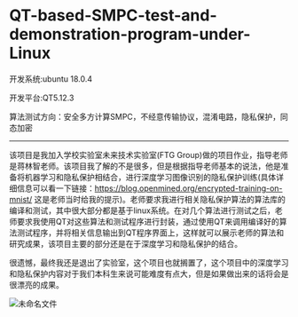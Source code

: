 # QT-based-SMPC-test-and-demonstration-program-under-Linux

开发系统:ubuntu 18.0.4

开发平台:QT5.12.3

算法测试方向：安全多方计算SMPC，不经意传输协议，混淆电路，隐私保护，同态加密

----------------------------------------
该项目是我加入学校实验室未来技术实验室(FTG Group)做的项目作业，指导老师是蒋林智老师。该项目我了解的不是很多，但是根据指导老师基本的说法，他是准备将机器学习和隐私保护相结合，进行深度学习图像识别的隐私保护训练(具体详细信息可以看一下链接：https://blog.openmined.org/encrypted-training-on-mnist/ 这是老师当时给我的提示)。老师要求我进行相关隐私保护算法的算法库的编译和测试，其中很大部分都是基于linux系统。在对几个算法进行测试之后，老师要求我使用QT对这些算法和测试程序进行封装，通过使用QT来调用编译好的算法测试程序，并将相关信息输出到QT程序界面上，这样就可以展示老师的算法和研究成果，该项目主要的部分还是在于深度学习和隐私保护的结合。

很遗憾，最终我还是退出了实验室，这个项目也就搁置了，这个项目中的深度学习和隐私保护内容对于我们本科生来说可能难度有点大，但是如果做出来的话将会是很漂亮的成果。

![未命名文件](https://user-images.githubusercontent.com/95836373/179399328-99ba8ae2-ec2c-4f45-9cd4-14d43e57a245.png)
